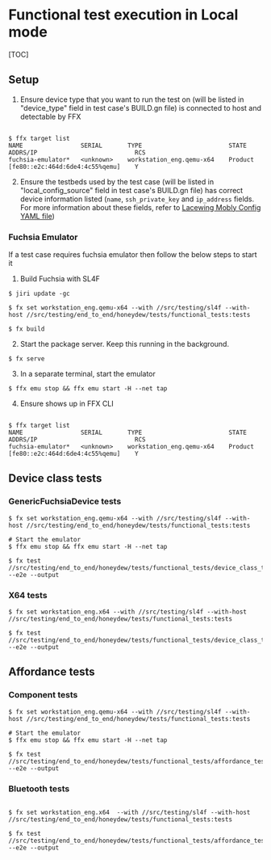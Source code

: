 # Functional test execution in Local mode

[TOC]

## Setup
1. Ensure device type that you want to run the test on (will be listed in
"device_type" field in test case's BUILD.gn file) is connected to host and
detectable by FFX
```shell

$ ffx target list
NAME                SERIAL       TYPE                        STATE      ADDRS/IP                           RCS
fuchsia-emulator*   <unknown>    workstation_eng.qemu-x64    Product    [fe80::e2c:464d:6de4:4c55%qemu]    Y
```

2. Ensure the testbeds used by the test case (will be listed in
"local_config_source" field in test case's BUILD.gn file) has correct device
information listed (`name`, `ssh_private_key` and `ip_address` fields. For more
information about these fields, refer to
[Lacewing Mobly Config YAML file](../../../README.md#Mobly-Config-YAML-File))


### Fuchsia Emulator
If a test case requires fuchsia emulator then follow the below steps to start it

1. Build Fuchsia with SL4F
```shell
$ jiri update -gc

$ fx set workstation_eng.qemu-x64 --with //src/testing/sl4f --with-host //src/testing/end_to_end/honeydew/tests/functional_tests:tests

$ fx build
```

2. Start the package server. Keep this running in the background.
```shell
$ fx serve
```

3. In a separate terminal, start the emulator
```shell
$ ffx emu stop && ffx emu start -H --net tap
```

4. Ensure shows up in FFX CLI
```shell

$ ffx target list
NAME                SERIAL       TYPE                        STATE      ADDRS/IP                           RCS
fuchsia-emulator*   <unknown>    workstation_eng.qemu-x64    Product    [fe80::e2c:464d:6de4:4c55%qemu]    Y
```

## Device class tests

### GenericFuchsiaDevice tests
```shell
$ fx set workstation_eng.qemu-x64 --with //src/testing/sl4f --with-host //src/testing/end_to_end/honeydew/tests/functional_tests:tests

# Start the emulator
$ ffx emu stop && ffx emu start -H --net tap

$ fx test //src/testing/end_to_end/honeydew/tests/functional_tests/device_class_tests/test_generic_fuchsia_device:generic_fuchsia_device_test --e2e --output
```

### X64 tests
```shell
$ fx set workstation_eng.x64 --with //src/testing/sl4f --with-host //src/testing/end_to_end/honeydew/tests/functional_tests:tests

$ fx test //src/testing/end_to_end/honeydew/tests/functional_tests/device_class_tests/test_x64:x64_test --e2e --output
```

## Affordance tests

### Component tests
```shell
$ fx set workstation_eng.qemu-x64 --with //src/testing/sl4f --with-host //src/testing/end_to_end/honeydew/tests/functional_tests:tests

# Start the emulator
$ ffx emu stop && ffx emu start -H --net tap

$ fx test //src/testing/end_to_end/honeydew/tests/functional_tests/affordance_tests/test_component_default:component_default_test --e2e --output
```

### Bluetooth tests
``` shell

$ fx set workstation_eng.x64  --with //src/testing/sl4f --with-host //src/testing/end_to_end/honeydew/tests/functional_tests:tests

$ fx test //src/testing/end_to_end/honeydew/tests/functional_tests/affordance_tests/test_bluetooth_default:bluetooth_default_test --e2e --output
```

